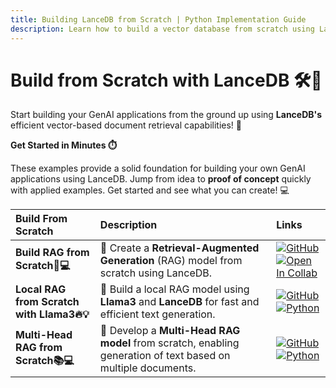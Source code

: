 ```yaml
---
title: Building LanceDB from Scratch | Python Implementation Guide
description: Learn how to build a vector database from scratch using LanceDB in Python. Includes examples for database setup, data ingestion, and best practices for custom implementations.
---
```


# **Build from Scratch with LanceDB 🛠️🚀**

Start building your GenAI applications from the ground up using **LanceDB's** efficient vector-based document retrieval capabilities! 📑

**Get Started in Minutes ⏱️**

These examples provide a solid foundation for building your own GenAI applications using LanceDB. Jump from idea to **proof of concept** quickly with applied examples. Get started and see what you can create! 💻

| **Build From Scratch**                     | **Description**                                                                                              | **Links**                                                                                                                                                                                                                                                                                                                                                                                                                |
|:-------------------------------------------|:-------------------------------------------------------------------------------------------------------------|:-------------------------------------------------------------------------------------------------------------------------------------------------------------------------------------------------------------------------------------------------------------------------------------------------------------------------------------------------------------------------------------------------------------------------|
| **Build RAG from Scratch🚀💻**             | 📝 Create a **Retrieval-Augmented Generation** (RAG) model from scratch using LanceDB.                       | [![GitHub](https://img.shields.io/badge/github-%23121011.svg?style=for-the-badge&logo=github&logoColor=white)](https://github.com/lancedb/vectordb-recipes/tree/main/tutorials/RAG-from-Scratch)<br>[![Open In Collab](https://colab.research.google.com/assets/colab-badge.svg)]()                                                                                                                                  |
| **Local RAG from Scratch with Llama3🔥💡** | 🐫 Build a local RAG model using **Llama3** and **LanceDB** for fast and efficient text generation.          | [![GitHub](https://img.shields.io/badge/github-%23121011.svg?style=for-the-badge&logo=github&logoColor=white)](https://github.com/lancedb/vectordb-recipes/tree/main/tutorials/Local-RAG-from-Scratch)<br>[![Python](https://img.shields.io/badge/python-3670A0?style=for-the-badge&logo=python&logoColor=ffdd54)](https://github.com/lancedb/vectordb-recipes/blob/main/tutorials/Local-RAG-from-Scratch/rag.py)    |
| **Multi-Head RAG from Scratch📚💻**        | 🤯 Develop a **Multi-Head RAG model** from scratch, enabling generation of text based on multiple documents. | [![GitHub](https://img.shields.io/badge/github-%23121011.svg?style=for-the-badge&logo=github&logoColor=white)](https://github.com/lancedb/vectordb-recipes/tree/main/tutorials/Multi-Head-RAG-from-Scratch)<br>[![Python](https://img.shields.io/badge/python-3670A0?style=for-the-badge&logo=python&logoColor=ffdd54)](https://github.com/lancedb/vectordb-recipes/tree/main/tutorials/Multi-Head-RAG-from-Scratch) |
